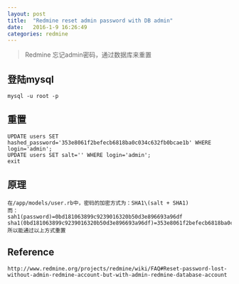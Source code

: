 ```yaml
---
layout: post
title:  "Redmine reset admin password with DB admin"
date:   2016-1-9 16:26:49
categories: redmine
---
```

> Redmine 忘记admin密码，通过数据库来重置

## 登陆mysql

	mysql -u root -p

## 重置

	UPDATE users SET hashed_password='353e8061f2befecb6818ba0c034c632fb0bcae1b' WHERE login='admin';
	UPDATE users SET salt='' WHERE login='admin';
	exit

## 原理
	在/app/models/user.rb中，密码的加密方式为：SHA1\(salt + SHA1)
	而：
	sah1(password)=0bd181063899c9239016320b50d3e896693a96df
	sha1(0bd181063899c9239016320b50d3e896693a96df)=353e8061f2befecb6818ba0c034c632fb0bcae1b
	所以能通过以上方式重置

## Reference
	http://www.redmine.org/projects/redmine/wiki/FAQ#Reset-password-lost-without-admin-redmine-account-but-with-admin-redmine-database-account

[jekyll]:      http://jekyllrb.com
[jekyll-gh]:   https://github.com/jekyll/jekyll
[jekyll-help]: https://github.com/jekyll/jekyll-help
